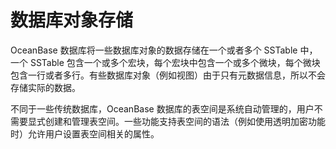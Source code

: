 数据库对象存储 
============================

OceanBase 数据库将一些数据库对象的数据存储在一个或者多个 SSTable 中，一个 SSTable 包含一个或多个宏块，每个宏块中包含一个或多个微块，每个微块包含一行或者多行。有些数据库对象（例如视图）由于只有元数据信息，所以不会存储实际的数据。

​不同于一些传统数据库，OceanBase 数据库的表空间是系统自动管理的，用户不需要显式创建和管理表空间。一些功能支持表空间的语法（例如使用透明加密功能时）允许用户设置表空间相关的属性。
